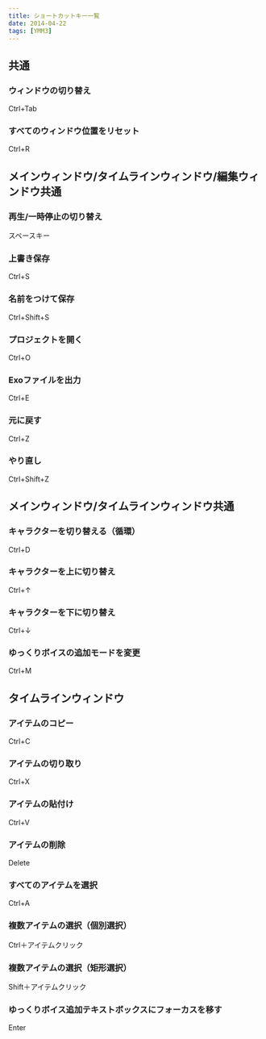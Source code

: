 ```yaml
---
title: ショートカットキー一覧
date: 2014-04-22
tags: [YMM3]
---
```

## 共通
### ウィンドウの切り替え
Ctrl+Tab
### すべてのウィンドウ位置をリセット
Ctrl+R

 
## メインウィンドウ/タイムラインウィンドウ/編集ウィンドウ共通
### 再生/一時停止の切り替え
スペースキー
### 上書き保存
Ctrl+S
### 名前をつけて保存
Ctrl+Shift+S
### プロジェクトを開く
Ctrl+O
### Exoファイルを出力
Ctrl+E
### 元に戻す
Ctrl+Z
### やり直し
Ctrl+Shift+Z
## メインウィンドウ/タイムラインウィンドウ共通
### キャラクターを切り替える（循環）
Ctrl+D
### キャラクターを上に切り替え
Ctrl+↑
### キャラクターを下に切り替え
Ctrl+↓
### ゆっくりボイスの追加モードを変更
Ctrl+M
## タイムラインウィンドウ
### アイテムのコピー
Ctrl+C
### アイテムの切り取り
Ctrl+X
### アイテムの貼付け
Ctrl+V
### アイテムの削除
Delete
### すべてのアイテムを選択
Ctrl+A
### 複数アイテムの選択（個別選択）
Ctrl＋アイテムクリック
### 複数アイテムの選択（矩形選択）
Shift＋アイテムクリック
### ゆっくりボイス追加テキストボックスにフォーカスを移す
Enter